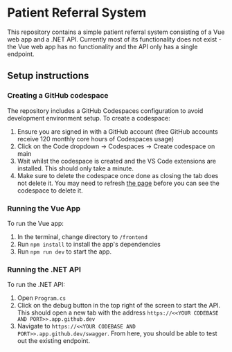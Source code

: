 # Patient Referral System

This repository contains a simple patient referral system consisting of a Vue web app and a .NET API. Currently most of its functionality does not exist - the Vue web app has no functionality and the API only has a single endpoint.
 
## Setup instructions

### Creating a GitHub codespace

The repository includes a GitHub Codespaces configuration to avoid development environment setup. To create a codespace:

1. Ensure you are signed in with a GitHub account (free GitHub accounts receive 120 monthly core hours of Codespaces usage)
2. Click on the Code dropdown -> Codespaces -> Create codespace on main
3. Wait whilst the codespace is created and the VS Code extensions are installed. This should only take a minute.
4. Make sure to delete the codespace once done as closing the tab does not delete it. You may need to refresh [the page](https://github.com/bridgesocialcare/csharp-vue-tech-test) before you can see the codespace to delete it.

### Running the Vue App

To run the Vue app:

1. In the terminal, change directory to `/frontend`
2. Run `npm install` to install the app's dependencies
3. Run `npm run dev` to start the app.

### Running the .NET API

To run the .NET API:

1. Open `Program.cs`
2. Click on the debug button in the top right of the screen to start the API. This should open a new tab with the address `https://<<YOUR CODEBASE AND PORT>>.app.github.dev`
3. Navigate to `https://<<YOUR CODEBASE AND PORT>>.app.github.dev/swagger`. From here, you should be able to test out the existing endpoint.
